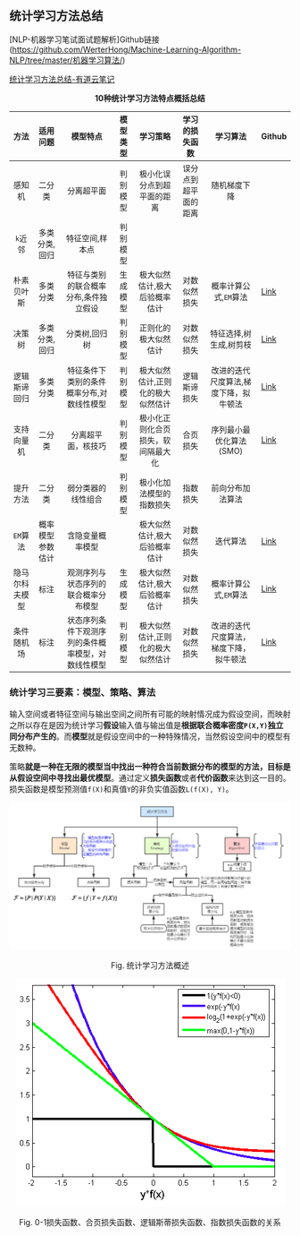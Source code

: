 ## 统计学习方法总结

[NLP-机器学习笔试面试题解析]Github链接(https://github.com/WerterHong/Machine-Learning-Algorithm-NLP/tree/master/机器学习算法/)

[统计学习方法总结-有道云笔记](http://note.youdao.com/noteshare?id=27acc01d9c26db945952f78c451bf946&sub=BCE3B26668334DAC84825F3CDCC9F2B7)

<p align="center">
<strong>10种统计学习方法特点概括总结</strong>
</p>

|      方法      |     适用问题     |                      模型特点                      | 模型类型 |              学习策略              |    学习的损失函数    |                学习算法                | Github                                                                                                             |
|:--------------:|:----------------:|:--------------------------------------------------:|:--------:|:----------------------------------:|:--------------------:|:--------------------------------------:|--------------------------------------------------------------------------------------------------------------------|
|     感知机     |      二分类      |                     分离超平面                     | 判别模型 |     极小化误分点到超平面的距离     | 误分点到超平面的距离 |              随机梯度下降              |                                                                                                                    |
|     `k`近邻    |   多类分类,回归  |                   特征空间,样本点                  | 判别模型 |                                    |                      |                                        |                                                                                                                    |
|   朴素贝叶斯   |     多类分类     |        特征与类别的联合概率分布,条件独立假设       | 生成模型 |    极大似然估计,极大后验概率估计   |     对数似然损失     |          概率计算公式,`EM`算法         | [Link](https://github.com/WerterHong/Machine-Learning-Algorithm-NLP/tree/master/机器学习算法/朴素贝叶斯.md)        |
|     决策树     |   多类分类,回归  |                    分类树,回归树                   | 判别模型 |        正则化的极大似然估计        |     对数似然损失     |         特征选择,树生成,树剪枝         | [Link](https://github.com/WerterHong/Machine-Learning-Algorithm-NLP/tree/master/机器学习算法/决策树.md)            |
|  逻辑斯谛回归  |     多类分类     |      特征条件下类别的条件概率分布,对数线性模型     | 判别模型 |  极大似然估计,正则化的极大似然估计 |     逻辑斯谛损失     |  改进的迭代尺度算法,梯度下降，拟牛顿法 | [Link](https://github.com/WerterHong/Machine-Learning-Algorithm-NLP/tree/master/机器学习算法/逻辑回归LR.md)        |
|   支持向量机   |      二分类      |                 分离超平面，核技巧                 | 判别模型 | 极小化正则化合页损失，软间隔最大化 |       合页损失       |         序列最小最优化算法(SMO)        | [Link](https://github.com/WerterHong/Machine-Learning-Algorithm-NLP/tree/master/机器学习算法/支持向量机SVM.md)     |
|    提升方法    |      二分类      |                 弱分类器的线性组合                 | 判别模型 |      极小化加法模型的指数损失      |       指数损失       |            前向分布加法算法            |                                                                                                                    |
|    `EM`算法    | 概率模型参数估计 |                  含隐变量概率模型                  |          |    极大似然估计,极大后验概率估计   |     对数似然损失     |                迭代算法                | [Link](https://github.com/WerterHong/Machine-Learning-Algorithm-NLP/tree/master/机器学习算法/EM算法.md)            |
| 隐马尔科夫模型 |       标注       |        观测序列与状态序列的联合概率分布模型        | 生成模型 |    极大似然估计,极大后验概率估计   |     对数似然损失     |          概率计算公式,`EM`算法         | [Link](https://github.com/WerterHong/Machine-Learning-Algorithm-NLP/tree/master/机器学习算法/隐马尔科夫模型HMM.md) |
|   条件随机场   |       标注       | 状态序列条件下观测序列的条件概率模型，对数线性模型 | 判别模型 |  极大似然估计,正则化的极大似然估计 |     对数似然损失     | 改进的迭代尺度算法，梯度下降，拟牛顿法 | [Link](https://github.com/WerterHong/Machine-Learning-Algorithm-NLP/tree/master/机器学习算法/条件随机场.md)        |

### 统计学习三要素：**模型**、**策略**、**算法**

输入空间或者特征空间与输出空间之间所有可能的映射情况成为假设空间，而映射之所以存在是因为统计学习**假设**输入值与输出值是**根据联合概率密度`P(X,Y)`独立同分布产生的**。而**模型**就是假设空间中的一种特殊情况，当然假设空间中的模型有无数种。

策略**就是一种在无限的模型当中找出一种符合当前数据分布的模型的方法，目标是从假设空间中寻找出最优模型**。通过定义**损失函数**或者**代价函数**来达到这一目的。损失函数是模型预测值`f(X)`和真值`Y`的非负实值函数`L(f(X), Y)`。

<p align="center">
<img src="../img/StatisticalLearning/Statistical-Learning.png" />
</p>

<p align="center">
Fig. 统计学习方法概述
</p>

<p align="center">
<img src="../img/StatisticalLearning/Loss-Function.png" />
</p>

<p align="center">
Fig. 0-1损失函数、合页损失函数、逻辑斯蒂损失函数、指数损失函数的关系
</p>
